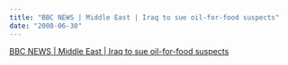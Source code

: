 ```yaml
---
title: "BBC NEWS | Middle East | Iraq to sue oil-for-food suspects"
date: "2008-06-30"
---
```


[BBC NEWS | Middle East | Iraq to sue oil-for-food suspects](http://news.bbc.co.uk/2/hi/middle_east/7480304.stm)
